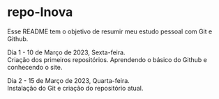 # repo-Inova
Esse README tem o objetivo de resumir meu estudo pessoal com Git e Github.

Dia 1 - 10 de Março de 2023, Sexta-feira.<br />
Criação dos primeiros repositórios. Aprendendo o básico do Github e conhecendo o site.

Dia 2 - 15 de Março de 2023, Quarta-feira.<br />
Instalação do Git e criação do repositório atual.


